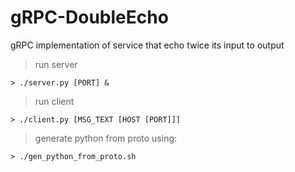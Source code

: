 # gRPC-DoubleEcho
gRPC implementation of service that echo twice its input to output

> run server
```shell
> ./server.py [PORT] &
```

> run client
```shell
> ./client.py [MSG_TEXT [HOST [PORT]]]
```
> generate python from proto using:
```shell
> ./gen_python_from_proto.sh
```
